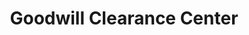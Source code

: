---
title: "Goodwill Clearance Center"
url: /north-charleston/goodwill-clearance-center/
shop: charity
---